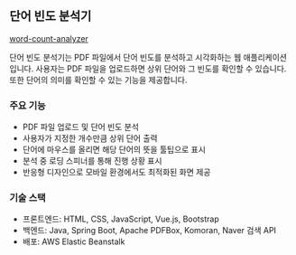 ## 단어 빈도 분석기

[word-count-analyzer](http://word-count-analyzer.ap-northeast-2.elasticbeanstalk.com/)

단어 빈도 분석기는 PDF 파일에서 단어 빈도를 분석하고 시각화하는 웹 애플리케이션입니다. 
사용자는 PDF 파일을 업로드하면 상위 단어와 그 빈도를 확인할 수 있습니다. 
또한 단어의 의미를 확인할 수 있는 기능을 제공합니다.

### 주요 기능
- PDF 파일 업로드 및 단어 빈도 분석
- 사용자가 지정한 개수만큼 상위 단어 출력
- 단어에 마우스를 올리면 해당 단어의 뜻을 툴팁으로 표시
- 분석 중 로딩 스피너를 통해 진행 상황 표시
- 반응형 디자인으로 모바일 환경에서도 최적화된 화면 제공

### 기술 스택
- 프론트엔드: HTML, CSS, JavaScript, Vue.js, Bootstrap
- 백엔드: Java, Spring Boot, Apache PDFBox, Komoran, Naver 검색 API
- 배포: AWS Elastic Beanstalk
